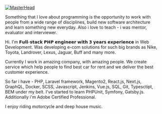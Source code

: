 [![MasterHead](https://user-images.githubusercontent.com/43166842/168422823-abea59bf-44af-496a-802d-85f56a0a084a.png)](https://github.com/sliceem88)

Something that I love about programming is the opportunity to work with people from a wide range of disciplines, build new software architecture and learn something new everyday.
Also i love to teach - i was mentor, evaluator and interviewer.

Hi. I'm 𝗙𝘂𝗹𝗹-𝘀𝘁𝗮𝗰𝗸 𝗣𝗛𝗣 𝗲𝗻𝗴𝗶𝗻𝗲𝗲𝗿 𝘄𝗶𝘁𝗵 𝟯 𝘆𝗲𝗮𝗿𝘀 𝗲𝘅𝗽𝗲𝗿𝗶𝗲𝗻𝗰𝗲 in Web Development. 
Was developing e-com solutions for such big brands as Nike, Toyota, Landrover, Lexus, Jaguar, Buff and many more.

Currently I work in amazing company, with amazing people. We create service which help people to find best car for rent and we deliver the best customer experience.

So far i have - PHP, Laravel framework, Magento2, React.js, Next.js, GraphQL, Docker, SCSS, Javascript, Jenkins, Vue.js, SQL, Git, Typesctipt, BEM under my belt.
I've started to learn PHPUnit, Symfony, Gatsby.js.
Additionally i'm Adobe Certified Professional.

I enjoy riding motorcycle and deep house music.
